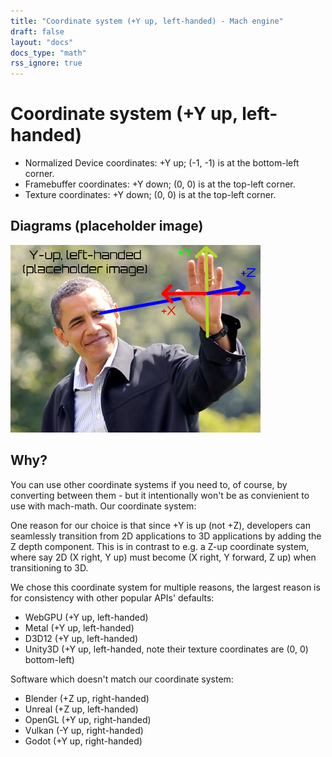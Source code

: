 ```yaml
---
title: "Coordinate system (+Y up, left-handed) - Mach engine"
draft: false
layout: "docs"
docs_type: "math"
rss_ignore: true
---
```


# Coordinate system (+Y up, left-handed)

* Normalized Device coordinates: +Y up; (-1, -1) is at the bottom-left corner.
* Framebuffer coordinates: +Y down; (0, 0) is at the top-left corner.
* Texture coordinates:     +Y down; (0, 0) is at the top-left corner.

## Diagrams (placeholder image)

<img width="400px" src="/img/coordinate-system.png">

## Why?

You can use other coordinate systems if you need to, of course, by converting between them - but it intentionally won't be as convienient to use with mach-math. Our coordinate system:

One reason for our choice is that since +Y is up (not +Z), developers can seamlessly transition from 2D applications to 3D applications by adding the Z depth component. This is in contrast to e.g. a Z-up coordinate system, where say 2D (X right, Y up) must become (X right, Y forward, Z up) when transitioning to 3D.

We chose this coordinate system for multiple reasons, the largest reason is for consistency with other popular APIs' defaults:

* WebGPU  (+Y up, left-handed)
* Metal   (+Y up, left-handed)
* D3D12   (+Y up, left-handed)
* Unity3D (+Y up, left-handed, note their texture coordinates are (0, 0) bottom-left)

Software which doesn't match our coordinate system:

* Blender (+Z up, right-handed)
* Unreal  (+Z up, left-handed)
* OpenGL  (+Y up, right-handed)
* Vulkan  (-Y up, right-handed)
* Godot   (+Y up, right-handed)
